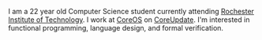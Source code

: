 I am a 22 year old Computer Science student currently attending [Rochester Institute of Technology](https://www.rit.edu/).
I work at [CoreOS](https://coreos.com/) on [CoreUpdate](https://coreos.com/products/coreupdate).
I'm interested in functional programming, language design, and formal verification.

